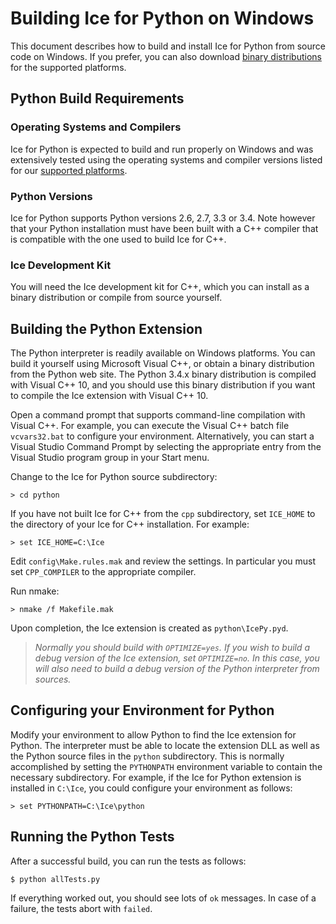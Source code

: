 # Building Ice for Python on Windows

This document describes how to build and install Ice for Python from source code on
Windows. If you prefer, you can also download [binary distributions][1] for the
supported platforms.

## Python Build Requirements

### Operating Systems and Compilers

Ice for Python is expected to build and run properly on Windows and was extensively
tested using the operating systems and compiler versions listed for our [supported
platforms][2].

### Python Versions

Ice for Python supports Python versions 2.6, 2.7, 3.3 or 3.4. Note however that your
Python installation must have been built with a C++ compiler that is compatible with
the one used to build Ice for C++.

### Ice Development Kit

You will need the Ice development kit for C++, which you can install as a binary
distribution or compile from source yourself.

## Building the Python Extension

The Python interpreter is readily available on Windows platforms. You can build
it yourself using Microsoft Visual C++, or obtain a binary distribution from the
Python web site. The Python 3.4.x binary distribution is compiled with Visual
C++ 10, and you should use this binary distribution if you want to compile the
Ice extension with Visual C++ 10.

Open a command prompt that supports command-line compilation with Visual C++.
For example, you can execute the Visual C++ batch file `vcvars32.bat` to
configure your environment. Alternatively, you can start a Visual Studio Command
Prompt by selecting the appropriate entry from the Visual Studio program group
in your Start menu.

Change to the Ice for Python source subdirectory:

    > cd python

If you have not built Ice for C++ from the `cpp` subdirectory, set `ICE_HOME`
to the directory of your Ice for C++ installation. For example:

    > set ICE_HOME=C:\Ice

Edit `config\Make.rules.mak` and review the settings. In particular you must set
`CPP_COMPILER` to the appropriate compiler.

Run nmake:

    > nmake /f Makefile.mak

Upon completion, the Ice extension is created as `python\IcePy.pyd`.

> *Normally you should build with `OPTIMIZE=yes`. If you wish to build a debug
version of the Ice extension, set `OPTIMIZE=no`. In this case, you will also
need to build a debug version of the Python interpreter from sources.*

## Configuring your Environment for Python

Modify your environment to allow Python to find the Ice extension for Python.
The interpreter must be able to locate the extension DLL as well as the Python
source files in the `python` subdirectory. This is normally accomplished by
setting the `PYTHONPATH` environment variable to contain the necessary
subdirectory. For example, if the Ice for Python extension is installed in
`C:\Ice`, you could configure your environment as follows:

    > set PYTHONPATH=C:\Ice\python

## Running the Python Tests

After a successful build, you can run the tests as follows:

    $ python allTests.py

If everything worked out, you should see lots of `ok` messages. In case of a
failure, the tests abort with `failed`.

[1]: https://zeroc.com/download.html
[2]: https://zeroc.com/platforms_3_6_0.html
